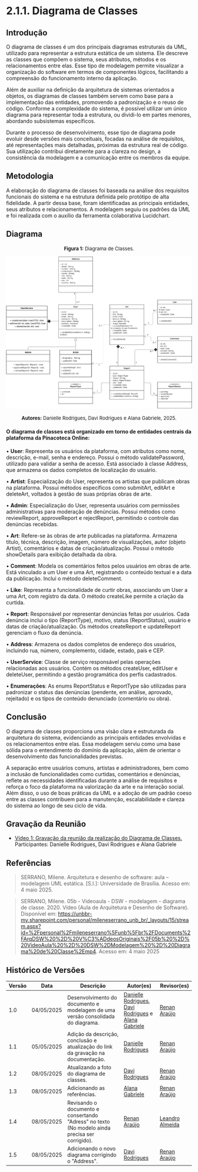 # 2.1.1. Diagrama de Classes

## Introdução

O diagrama de classes é um dos principais diagramas estruturais da UML, utilizado para representar a estrutura estática de um sistema. Ele descreve as classes que compõem o sistema, seus atributos, métodos e os relacionamentos entre elas. Esse tipo de modelagem permite visualizar a organização do software em termos de componentes lógicos, facilitando a compreensão do funcionamento interno da aplicação.

Além de auxiliar na definição da arquitetura de sistemas orientados a objetos, os diagramas de classes também servem como base para a implementação das entidades, promovendo a padronização e o reuso de código. Conforme a complexidade do sistema, é possível utilizar um único diagrama para representar toda a estrutura, ou dividi-lo em partes menores, abordando subsistemas específicos.

Durante o processo de desenvolvimento, esse tipo de diagrama pode evoluir desde versões mais conceituais, focadas na análise de requisitos, até representações mais detalhadas, próximas da estrutura real de código. Sua utilização contribui diretamente para a clareza no design, a consistência da modelagem e a comunicação entre os membros da equipe.

## Metodologia

A elaboração do diagrama de classes foi baseada na análise dos requisitos funcionais do sistema e na estrutura definida pelo protótipo de alta fidelidade. A partir dessa base, foram identificadas as principais entidades, seus atributos e relacionamentos. A modelagem seguiu os padrões da UML e foi realizada com o auxílio da ferramenta colaborativa Lucidchart.

## Diagrama

<font size="2"><p style="text-align: center"><b>Figura 1:</b> Diagrama de Classes.</p></font>
![DiagramaV1](assets/diagrams/Classe%20UML.png)

<font size="2"><p style="text-align: center"><b>Autores:</b> Danielle Rodrigues, Davi Rodrigues e Alana Gabriele, 2025.</p></font>

#### O diagrama de classes está organizado em torno de entidades centrais da plataforma da Pinacoteca Online:

• **User**: Representa os usuários da plataforma, com atributos como nome, descrição, e-mail, senha e endereço. Possui o método validatePassword, utilizado para validar a senha de acesso. Está associado à classe Address, que armazena os dados completos de localização do usuário.

• **Artist**: Especialização do User, representa os artistas que publicam obras na plataforma. Possui métodos específicos como submitArt, editArt e deleteArt, voltados à gestão de suas próprias obras de arte.

• **Admin**: Especialização do User, representa usuários com permissões administrativas para moderação de denúncias. Possui métodos como reviewReport, approveReport e rejectReport, permitindo o controle das denúncias recebidas.

• **Art**: Refere-se às obras de arte publicadas na plataforma. Armazena título, técnica, descrição, imagem, número de visualizações, autor (objeto Artist), comentários e datas de criação/atualização. Possui o método showDetails para exibição detalhada da obra.

• **Comment**: Modela os comentários feitos pelos usuários em obras de arte. Está vinculado a um User e uma Art, registrando o conteúdo textual e a data da publicação. Inclui o método deleteComment.

• **Like**: Representa a funcionalidade de curtir obras, associando um User a uma Art, com registro da data. O método createLike permite a criação da curtida.

• **Report**: Responsável por representar denúncias feitas por usuários. Cada denúncia inclui o tipo (ReportType), motivo, status (ReportStatus), usuário e datas de criação/atualização. Os métodos createReport e updateReport gerenciam o fluxo da denúncia.

• **Address**: Armazena os dados completos de endereço dos usuários, incluindo rua, número, complemento, cidade, estado, país e CEP.

• **UserService**: Classe de serviço responsável pelas operações relacionadas aos usuários. Contém os métodos createUser, editUser e deleteUser, permitindo a gestão programática dos perfis cadastrados.

• **Enumerações**: As enums ReportStatus e ReportType são utilizadas para padronizar o status das denúncias (pendente, em análise, aprovado, rejeitado) e os tipos de conteúdo denunciado (comentário ou obra).

## Conclusão

O diagrama de classes proporciona uma visão clara e estruturada da arquitetura do sistema, evidenciando as principais entidades envolvidas e os relacionamentos entre elas. Essa modelagem serviu como uma base sólida para o entendimento do domínio da aplicação, além de orientar o desenvolvimento das funcionalidades previstas.

A separação entre usuários comuns, artistas e administradores, bem como a inclusão de funcionalidades como curtidas, comentários e denúncias, reflete as necessidades identificadas durante a análise de requisitos e reforça o foco da plataforma na valorização da arte e na interação social. Além disso, o uso de boas práticas da UML e a adoção de um padrão coeso entre as classes contribuem para a manutenção, escalabilidade e clareza do sistema ao longo de seu ciclo de vida.

## Gravação da Reunião

- [Vídeo 1: Gravação da reunião da realização do Diagrama de Classes.](https://drive.google.com/file/d/1Mgnb5POQBL-YGM_moiSob5H4-NMkT112/view?usp=drive_link)</br>
  Participantes: Danielle Rodrigues, Davi Rodrigues e Alana Gabriele

## Referências

> SERRANO, Milene. Arquitetura e desenho de software: aula – modelagem UML estática. [S.l.]: Universidade de Brasília. Acesso em: 4 maio 2025.

> SERRANO, Milene. 05b - Videoaula - DSW - modelagem - diagrama de classe. 2020. Vídeo (Aula de Arquitetura e Desenho de Software). Disponível em: https://unbbr-my.sharepoint.com/personal/mileneserrano_unb_br/_layouts/15/stream.aspx?id=%2Fpersonal%2Fmileneserrano%5Funb%5Fbr%2FDocuments%2FArqDSW%20%2D%20V%C3%ADdeosOriginais%2F05b%20%2D%20VideoAula%20%2D%20DSW%2DModelagem%20%2D%20Diagrama%20de%20Classe%2Emp4. Acesso em: 4 maio 2025

## Histórico de Versões

| Versão | Data       | Descrição                                                                                     | Autor(es)                                                                                                                                              | Revisor(es)                                   |
| ------ | ---------- | --------------------------------------------------------------------------------------------- | ------------------------------------------------------------------------------------------------------------------------------------------------------ | --------------------------------------------- |
| 1.0    | 04/05/2025 | Desenvolvimento do documento e modelagem de uma versão consolidada do diagrama.               | [Danielle Rodrigues](https://github.com/Danizelle), [Davi Rodrigues](https://github.com/DaviRogs) e [Alana Gabriele](https://github.com/alanagabriele) | [Renan Araújo](https://github.com/renantfm4)  |
| 1.1    | 05/05/2025 | Adição da descrição, conclusão e atualização do link da gravação na documentação.             | [Danielle Rodrigues](https://github.com/Danizelle)                                                                                                     | [Renan Araújo](https://github.com/renantfm4)  |
| 1.2    | 08/05/2025 | Atualizando a foto do diagrama de classes.                                                    | [Davi Rodrigues](https://github.com/DaviRogs)                                                                                                          | [Renan Araújo](https://github.com/renantfm4)  |
| 1.3    | 08/05/2025 | Adicionando as referências.                                                                    | [Alana Gabriele](https://github.com/alanagabriele)                                                                                                     | [Renan Araújo](https://github.com/renantfm4)  |
| 1.4    | 08/05/2025 | Revisando o documento e consertando "Adress" no texto (No modelo ainda precisa ser corrigido). | [Renan Araújo](https://github.com/renantfm4)                                                                                                           | [Leandro Almeida](https://github.com/LeanArs) |
| 1.5    | 08/05/2025 | Adicionando o novo diagrama corrigindo o "Address".                                                                  | [Davi Rodrigues](https://github.com/DaviRogs) | [Renan Araújo](https://github.com/renantfm4)  |
